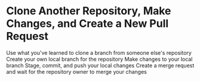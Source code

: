 # Clone Another Repository, Make Changes, and Create a New Pull Request



Use what you've learned to clone a branch from someone else's repository
Create your own local branch for the repository
Make changes to your local branch
Stage, commit, and push your local changes
Create a merge request and wait for the repository owner to merge your changes

